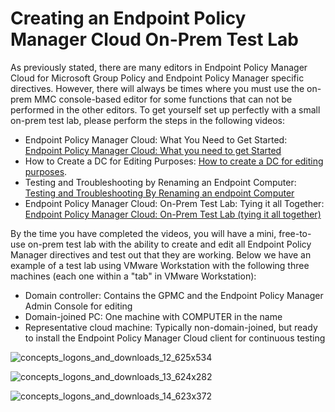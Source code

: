 # Creating an Endpoint Policy Manager Cloud On-Prem Test Lab

As previously stated, there are many editors in Endpoint Policy Manager Cloud for Microsoft Group
Policy and Endpoint Policy Manager specific directives. However, there will always be times where
you must use the on-prem MMC console-based editor for some functions that can not be performed in
the other editors. To get yourself set up perfectly with a small on-prem test lab, please perform
the steps in the following videos:

- Endpoint Policy Manager Cloud: What You Need to Get Started:
  [Endpoint Policy Manager Cloud: What you need to get Started](/docs/endpointpolicymanager/endpointpolicymanager/video/cloud/testlab/start.md)
- How to Create a DC for Editing Purposes:
  [How to create a DC for editing purposes](/docs/endpointpolicymanager/endpointpolicymanager/video/cloud/testlab/createdc.md).
- Testing and Troubleshooting by Renaming an Endpoint Computer:
  [Testing and Troubleshooting By Renaming an endpoint Computer](/docs/endpointpolicymanager/endpointpolicymanager/video/cloud/testlab/renameendpoint.md)
- Endpoint Policy Manager Cloud: On-Prem Test Lab: Tying it all Together:
  [Endpoint Policy Manager Cloud: On-Prem Test Lab (tying it all together)](/docs/endpointpolicymanager/endpointpolicymanager/video/cloud/testlab/onpremise.md)

By the time you have completed the videos, you will have a mini, free-to-use on-prem test lab with
the ability to create and edit all Endpoint Policy Manager directives and test out that they are
working. Below we have an example of a test lab using VMware Workstation with the following three
machines (each one within a "tab" in VMware Workstation):

- Domain controller: Contains the GPMC and the Endpoint Policy Manager Admin Console for editing
- Domain-joined PC: One machine with COMPUTER in the name
- Representative cloud machine: Typically non-domain-joined, but ready to install the Endpoint
  Policy Manager Cloud client for continuous testing

![concepts_logons_and_downloads_12_625x534](/img/product_docs/endpointpolicymanager/endpointpolicymanager/cloud/concepts_logons_and_downloads_12_625x534.webp)

![concepts_logons_and_downloads_13_624x282](/img/product_docs/endpointpolicymanager/endpointpolicymanager/cloud/concepts_logons_and_downloads_13_624x282.webp)

![concepts_logons_and_downloads_14_623x372](/img/product_docs/endpointpolicymanager/endpointpolicymanager/cloud/concepts_logons_and_downloads_14_623x372.webp)
